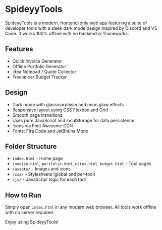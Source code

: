 # SpideyyTools

SpideyyTools is a modern, frontend-only web app featuring a suite of developer tools with a sleek dark mode design inspired by Discord and VS Code. It works 100% offline with no backend or frameworks.

## Features

- Quick Invoice Generator
- Offline Portfolio Generator
- Idea Notepad / Quote Collector
- Freelancer Budget Tracker

## Design

- Dark mode with glassmorphism and neon glow effects
- Responsive layout using CSS Flexbox and Grid
- Smooth page transitions
- Uses pure JavaScript and localStorage for data persistence
- Icons via Font Awesome CDN
- Fonts: Fira Code and JetBrains Mono

## Folder Structure

- `index.html` - Home page
- `invoice.html`, `portfolio.html`, `notes.html`, `budget.html` - Tool pages
- `/assets/` - Images and icons
- `/css/` - Stylesheets (global and per-tool)
- `/js/` - JavaScript logic for each tool

## How to Run

Simply open `index.html` in any modern web browser. All tools work offline with no server required.

Enjoy using SpideyyTools!
